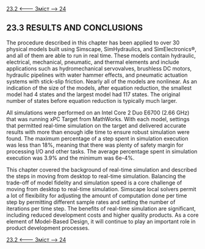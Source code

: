 [23.2 <--- ](23_2.md) [   Зміст   ](README.md) [--> 24](24.md)

## 23.3 RESULTS AND CONCLUSIONS

The procedure described in this chapter has been applied to over 30 physical models built using Simscape, SimHydraulics, and SimElectronics®, and all of them are able to run in real time. These models contain hydraulic, electrical, mechanical, pneumatic, and thermal elements and include applications such as hydromechanical servovalves, brushless DC motors, hydraulic pipelines with water hammer effects, and pneumatic actuation systems with stick-slip friction. Nearly all of the models are nonlinear. As an indication of the size of the models, after equation reduction, the smallest model had 4 states and the largest model had 117 states. The original number of states before equation reduction is typically much larger.

All simulations were performed on an Intel Core 2 Duo E6700 (2.66 GHz) that was running xPC Target from MathWorks. With each model, settings that permitted real-time simulation on the target and delivered accurate results with more than enough idle time to ensure robust simulation were found. The maximum percentage of a step spent in simulation execution was less than 18%, meaning that there was plenty of safety margin for processing I/O and other tasks. The average percentage spent in simulation execution was 3.9% and the minimum was 6e-4%.

This chapter covered the background of real-time simulation and described the steps in moving from desktop to real-time simulation. Balancing the trade-off of model fidelity and simulation speed is a core challenge of moving from desktop to real-time simulation. Simscape local solvers permit a lot of flexibility for adjusting the amount of computation done per time step by permitting different sample rates and setting the number of iterations per time step. The benefits of real-time simulation are significant, including reduced development costs and higher quality products. As a core element of Model-Based Design, it will continue to play an important role in product development processes.

[23.2 <--- ](23_2.md) [   Зміст   ](README.md) [--> 24](24.md)